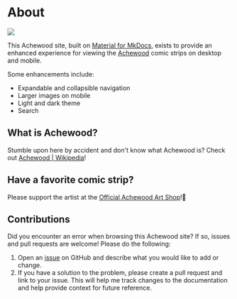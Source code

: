 # About

![](https://www.achewood.com/rsrc/img/raysplace.gif?raw=true)

This Achewood site, built on [Material for MkDocs](https://squidfunk.github.io/mkdocs-material/), exists to provide an enhanced experience for viewing the [Achewood](https://www.achewood.com/) comic strips on desktop and mobile.

Some enhancements include:

- Expandable and collapsible navigation
- Larger images on mobile
- Light and dark theme
- Search

## What is Achewood?

Stumble upon here by accident and don't know what Achewood is? Check out [Achewood | Wikipedia](https://en.wikipedia.org/wiki/Achewood)!

## Have a favorite comic strip?

Please support the artist at the [Official Achewood Art Shop](https://achewood-holiday-pop-up.myshopify.com/)!🙌

## Contributions

Did you encounter an error when browsing this Achewood site? If so, issues and pull requests are welcome! Please do the following:

1. Open an [issue](https://github.com/josh-wong/achewood/issues) on GitHub and describe what you would like to add or change.
2. If you have a solution to the problem, please create a pull request and link to your issue. This will help me track changes to the documentation and help provide context for future reference.
